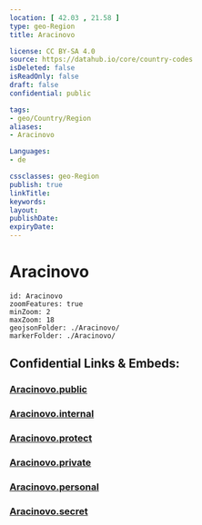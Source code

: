 ```yaml
---
location: [ 42.03 , 21.58 ] 
type: geo-Region
title: Aracinovo

license: CC BY-SA 4.0
source: https://datahub.io/core/country-codes
isDeleted: false
isReadOnly: false
draft: false
confidential: public

tags:
- geo/Country/Region
aliases:
- Aracinovo

Languages:
- de

cssclasses: geo-Region
publish: true
linkTitle: 
keywords: 
layout: 
publishDate: 
expiryDate: 
---
```


# Aracinovo

```leaflet
id: Aracinovo
zoomFeatures: true 
minZoom: 2 
maxZoom: 18
geojsonFolder: ./Aracinovo/
markerFolder: ./Aracinovo/
```


## Confidential Links & Embeds: 

### [Aracinovo.public](/_public/\Earth\Continent\Europe\Europe~South\Macedonia~North\Municipalities~MacedoniaAracinovo.public.md) 

### [Aracinovo.internal](/_internal/\Earth\Continent\Europe\Europe~South\Macedonia~North\Municipalities~MacedoniaAracinovo.internal.md) 

### [Aracinovo.protect](/_protect/\Earth\Continent\Europe\Europe~South\Macedonia~North\Municipalities~MacedoniaAracinovo.protect.md) 

### [Aracinovo.private](/_private/\Earth\Continent\Europe\Europe~South\Macedonia~North\Municipalities~MacedoniaAracinovo.private.md) 

### [Aracinovo.personal](/_personal/\Earth\Continent\Europe\Europe~South\Macedonia~North\Municipalities~MacedoniaAracinovo.personal.md) 

### [Aracinovo.secret](/_secret/\Earth\Continent\Europe\Europe~South\Macedonia~North\Municipalities~MacedoniaAracinovo.secret.md)

